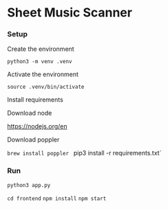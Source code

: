 # Sheet Music Scanner

### Setup


Create the environment

`python3 -m venv .venv`

Activate the environment

`source .venv/bin/activate`

Install requirements

Download node

https://nodejs.org/en

Download poppler 

`brew install poppler`
`
`pip3 install -r requirements.txt`

### Run
`python3 app.py`

`cd frontend`
`npm install`
`npm start`